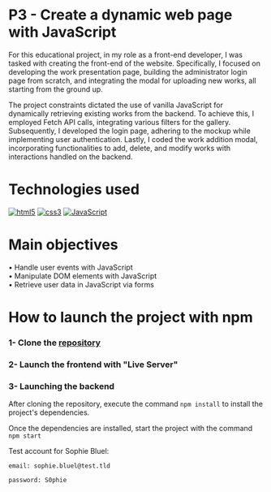 # P3 - Create a dynamic web page with JavaScript

For this educational project, in my role as a front-end developer, I was tasked with creating the front-end of the website. Specifically, I focused on developing the work presentation page, building the administrator login page from scratch, and integrating the modal for uploading new works, all starting from the ground up.

The project constraints dictated the use of vanilla JavaScript for dynamically retrieving existing works from the backend. To achieve this, I employed Fetch API calls, integrating various filters for the gallery. Subsequently, I developed the login page, adhering to the mockup while implementing user authentication. Lastly, I coded the work addition modal, incorporating functionalities to add, delete, and modify works with interactions handled on the backend.

# Technologies used

[![html5](https://user-images.githubusercontent.com/125476287/281260254-6aae882b-adee-4a6d-a7ca-958c6404fe1f.png)][1]
[![css3](https://user-images.githubusercontent.com/125476287/281260261-f900285a-7e7a-4702-8ce5-aada4cee450f.png)][2]
[![JavaScript](https://user-images.githubusercontent.com/125476287/281260364-d316716e-ae56-4739-999f-7b3e82e340d6.png)][3]


[1]: https://www.w3schools.com/html/
[2]: https://www.w3schools.com/css/
[3]: https://www.w3schools.com/js/

# Main objectives
• Handle user events with JavaScript\
• Manipulate DOM elements with JavaScript\
• Retrieve user data in JavaScript via forms

# How to launch the project with npm

### 1- Clone the [repository](https://github.com/Guilly-AU/P3-Portofolio_architecte_Sophie_Bluel-JAVASCRIPT.git)
### 2- Launch the frontend with "Live Server"
### 3- Launching the backend
After cloning the repository, execute the command `npm install` to install the project's dependencies.

Once the dependencies are installed, start the project with the command `npm start`

Test account for Sophie Bluel:

```
email: sophie.bluel@test.tld

password: S0phie 
```